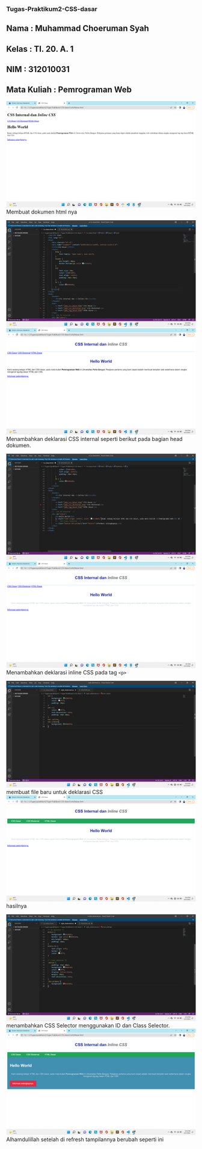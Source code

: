 ### Tugas-Praktikum2-CSS-dasar ###
## Nama : Muhammad Choeruman Syah
## Kelas : TI. 20. A. 1
## NIM : 312010031
## Mata Kuliah : Pemrograman Web

![img](Screenshot/ss1.png)
Membuat dokumen html nya

![img](screenshot/ss2.png)
![img](screenshot/ss3.png)
Menambahkan deklarasi CSS internal seperti berikut pada bagian head dokumen.

![img](screenshot/ss4.png)
![img](screenshot/ss5.png)
Menambahkan deklarasi inline CSS pada tag `<p>`

![img](screenshot/ss6.png)
membuat file baru untuk deklarasi CSS
![img](screenshot/ss7.png)
hasilnya

![img](screenshot/ss8.png)
menambahkan CSS Selector menggunakan ID dan Class Selector.
![img](screenshot/ss9.png)
Alhamdulillah setelah di refresh tampilannya berubah seperti ini




